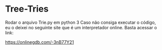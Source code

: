 # Tree-Tries

Rodar o arquivo Trie.py em python 3
Caso não consiga executar o código, eu o deixei no seguinte site que é um interpretador online. Basta acessar o link:

https://onlinegdb.com/-3nB77Y21